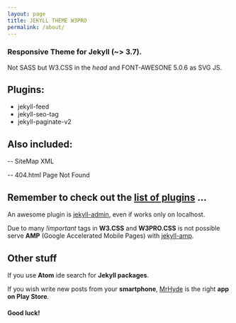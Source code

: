 ```yaml
---
layout: page
title: JEKYLL THEME W3PRO
permalink: /about/
---
```

### Responsive Theme for Jekyll (~> 3.7).

Not SASS but W3.CSS in the *head* and FONT-AWESONE 5.0.6 as SVG JS.

## Plugins:
  - jekyll-feed
  - jekyll-seo-tag
  - jekyll-paginate-v2

## Also included:

-- SiteMap XML

-- 404.html Page Not Found

## Remember to check out the [list of plugins](https://jekyllrb.com/docs/plugins/) ...

An awesome plugin is [jekyll-admin](https://github.com/jekyll/jekyll-admin), even if works only on localhost.

Due to many *!important* tags in **W3.CSS** and **W3PRO.CSS** is not possible serve
 **AMP** (Google Accelerated Mobile Pages) with [jekyll-amp](https://github.com/juusaw/amp-jekyll).

## Other stuff

If you use **Atom** ide search for **Jekyll packages**.

If you wish write new posts from your **smartphone**,  [MrHyde](https://play.google.com/store/apps/details?id=org.faudroids.mrhyde) is the right **app on Play Store**.

#### Good luck!
